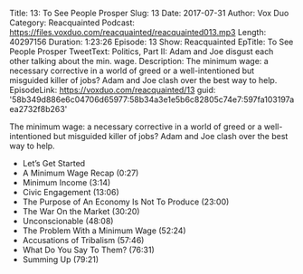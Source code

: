 Title: 13: To See People Prosper
Slug: 13
Date: 2017-07-31
Author: Vox Duo
Category: Reacquainted
Podcast: https://files.voxduo.com/reacquainted/reacquainted013.mp3
Length: 40297156
Duration: 1:23:26
Episode: 13
Show: Reacquainted
EpTitle: To See People Prosper
TweetText: Politics, Part II: Adam and Joe disgust each other talking about the min. wage.
Description: The minimum wage: a necessary corrective in a world of greed or a well-intentioned but misguided killer of jobs? Adam and Joe clash over the best way to help.
EpisodeLink: https://voxduo.com/reacquainted/13
guid: '58b349d886e6c04706d65977:58b34a3e1e5b6c82805c74e7:597fa103197aea2732f8b263'

The minimum wage: a necessary corrective in a world of greed or a well-intentioned but misguided killer of jobs? Adam and Joe clash over the best way to help.





- Let’s Get Started
- A Minimum Wage Recap (0:27)
- Minimum Income (3:14)
- Civic Engagement (13:06)
- The Purpose of An Economy Is Not To Produce (23:00)
- The War On the Market (30:20)
- Unconscionable (48:08)
- The Problem With a Minimum Wage (52:24)
- Accusations of Tribalism (57:46)
- What Do You Say To Them? (76:31)
- Summing Up (79:21)

